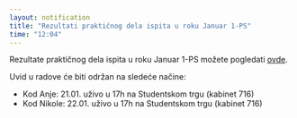 ```yaml
---
layout: notification
title: "Rezultati praktičnog dela ispita u roku Januar 1-PS"
time: "12:04"
---
```


Rezultate praktičnog dela ispita u roku Januar 1-PS možete pogledati [ovde](../../../ispiti/rezultati/prakticni/jan1-ps.pdf).

Uvid u radove će biti održan na sledeće načine:
- Kod Anje: 21.01. uživo u 17h na Studentskom trgu (kabinet 716)
- Kod Nikole: 22.01. uživo u 17h na Studentskom trgu (kabinet 716) 
